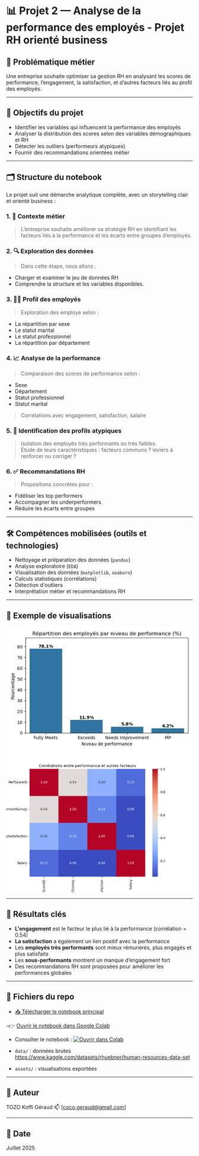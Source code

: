 # 📊 Projet 2 — Analyse de la performance des employés - Projet RH orienté business

## 📌 Problématique métier

Une entreprise souhaite optimiser sa gestion RH en analysant les scores de performance, l’engagement, la satisfaction, et d’autres facteurs liés au profil des employés.

---

## 🧠 Objectifs du projet

- Identifier les variables qui influencent la performance des employés
- Analyser la distribution des scores selon des variables démographiques et RH
- Détecter les outliers (performeurs atypiques)
- Fournir des recommandations orientées métier

---

## 🗂️ Structure du notebook

Le projet suit une démarche analytique complète, avec un storytelling clair et orienté business :

### 1. 📍 Contexte métier
> L’entreprise souhaite améliorer sa stratégie RH en identifiant les facteurs liés à la performance et les écarts entre groupes d’employés.

### 2. 🔍 Exploration des données
> Dans cette étape, nous allons :
- Charger et examiner le jeu de données RH
- Comprendre la structure et les variables disponibles.

### 3. 🧍‍♂️ Profil des employés
> Exploration des employé selon :
- La répartition par sexe
- Le statut marital
- Le statut professionnel
- La répartition par département

### 4. 📈 Analyse de la performance
> Comparaison des scores de performance selon :
- Sexe
- Département
- Statut professionnel
- Statut marital  
> Corrélations avec engagement, satisfaction, salaire

### 5. 🚨 Identification des profils atypiques
> Isolation des employés très performants ou très faibles.  
> Étude de leurs caractéristiques : facteurs communs ? leviers à renforcer ou corriger ?

### 6. ✅ Recommandations RH
> Propositions concrètes pour :
- Fidéliser les top performers
- Accompagner les underperformers
- Réduire les écarts entre groupes

---

## 🛠️ Compétences mobilisées (outils et technologies)

- Nettoyage et préparation des données (`pandas`)
- Analyse exploratoire (`EDA`)
- Visualisation des données (`matplotlib`, `seaborn`)
- Calculs statistiques (corrélations)
- Détection d'outliers
- Interprétation métier et recommandations RH

---

## 📎 Exemple de visualisations

![Répartition des performances](assets/performance.png)
![Heatmap de correlation](assets/heatmap_correlation.png)  

---

## 🧠 Résultats clés

- **L'engagement** est le facteur le plus lié à la performance (corrélation = 0.54)
- **La satisfaction** a également un lien positif avec la performance
- Les **employés très performants** sont mieux rémunérés, plus engagés et plus satisfaits
- Les **sous-performants** montrent un manque d’engagement fort
- Des recommandations RH sont proposées pour améliorer les performances globales

---

## 📂 Fichiers du repo

- [📥 Télécharger le notebook principal](notebook_projet_2.ipynb)

-👉 [Ouvrir le notebook dans Google Colab](https://colab.research.google.com/github/GeraudTozo/DATA-ANALYST-PROJECT/blob/main/P2/notebook_projet_2.ipynb)

- Consulter le notebook  : [![Ouvrir dans Colab](https://colab.research.google.com/assets/colab-badge.svg)](https://colab.research.google.com/github/GeraudTozo/DATA-ANALYST-PROJECT/blob/main/P2/notebook_projet_2.ipynb)

- `data/` : données brutes https://www.kaggle.com/datasets/rhuebner/human-resources-data-set

- `assets/` : visualisations exportées

---

## 📌 Auteur

TOZO Koffi Géraud
📫 [coco.geraud@gmail.com] 

---

## 📅 Date

Juillet 2025